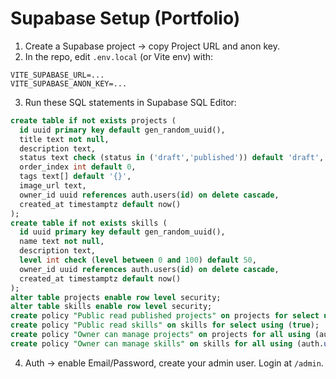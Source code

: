 # Supabase Setup (Portfolio)

1. Create a Supabase project → copy Project URL and anon key.
2. In the repo, edit `.env.local` (or Vite env) with:
```
VITE_SUPABASE_URL=...
VITE_SUPABASE_ANON_KEY=...
```
3. Run these SQL statements in Supabase SQL Editor:
```sql
create table if not exists projects (
  id uuid primary key default gen_random_uuid(),
  title text not null,
  description text,
  status text check (status in ('draft','published')) default 'draft',
  order_index int default 0,
  tags text[] default '{}',
  image_url text,
  owner_id uuid references auth.users(id) on delete cascade,
  created_at timestamptz default now()
);
create table if not exists skills (
  id uuid primary key default gen_random_uuid(),
  name text not null,
  description text,
  level int check (level between 0 and 100) default 50,
  owner_id uuid references auth.users(id) on delete cascade,
  created_at timestamptz default now()
);
alter table projects enable row level security;
alter table skills enable row level security;
create policy "Public read published projects" on projects for select using (status='published');
create policy "Public read skills" on skills for select using (true);
create policy "Owner can manage projects" on projects for all using (auth.uid() = owner_id) with check (auth.uid() = owner_id);
create policy "Owner can manage skills" on skills for all using (auth.uid() = owner_id) with check (auth.uid() = owner_id);
```
4. Auth → enable Email/Password, create your admin user. Login at `/admin`.

